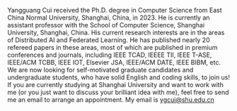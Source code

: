 Yangguang Cui received the Ph.D. degree in Computer Science from East China Normal University, Shanghai, China, in 2023. 
He is currently an assistant professor with the School of Computer Science, Shanghai University, Shanghai, China. 
His current research interests are in the areas of Distributed AI and Federated Learning. He has published nearly 20 refereed papers in these areas, most of which are published in premium conferences and journals, including IEEE TCAD, IEEEE TII, IEEE T-ASE, IEEE/ACM TCBB, IEEE IOT, Elsevier JSA, IEEE/ACM DATE, IEEE BIBM, etc. 
We are now looking for self-motivated graduate candidates and undergraduate students, who have solid English and coding skills, to join us!
If you are currently studying at Shanghai University and want to work with me (or you just want to discuss your brilliant idea with me), feel free to send me an email to arrange an appointment.
My email is ygcui@shu.edu.cn
